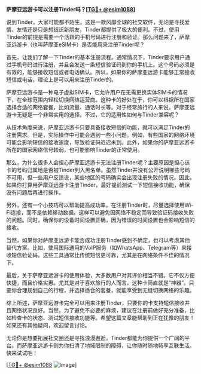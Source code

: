 **萨摩亚远游卡可以注册Tinder吗？[[TG💪+ @esim1088](https://t.me/s/esim1088)]**

说到Tinder，大家可能都不陌生。这是一款风靡全球的社交软件，无论是寻找爱情、友情还是只是想结识新朋友，Tinder都提供了极大的便利。不过，使用Tinder的前提是需要一个活跃的手机号码进行注册和验证。那么问题来了，萨摩亚远游卡（也叫萨摩亚eSIM卡）是否能用来注册Tinder呢？

首先，让我们了解一下Tinder的基本注册流程。通常情况下，Tinder要求用户通过手机号码进行注册，并且会发送一条短信验证码到你的手机上。这个号码必须是有效的，能够接收短信或者电话确认。所以，如果你的萨摩亚远游卡能够正常接收短信或电话，理论上是可以用来注册Tinder的。

萨摩亚远游卡是一种电子虚拟SIM卡，它允许用户在无需更换实体SIM卡的情况下，在全球范围内轻松切换网络运营商。这种卡的好处在于，你可以根据所在国家选择合适的网络套餐，比如流量、通话时长等。对于经常旅行的人来说，萨摩亚远游卡无疑是一个非常实用的选择。不过，它的适用性如何与Tinder兼容呢？

从技术角度来说，萨摩亚远游卡只要具备接收短信的功能，就可以满足Tinder的注册需求。但是，实际操作中可能会遇到一些小问题。例如，有些国家的网络环境可能会影响短信的接收速度，导致验证码迟迟未到。此外，如果你的萨摩亚远游卡所在的国家网络信号较弱，也可能影响Tinder的正常使用。

那么，为什么很多人会担心萨摩亚远游卡无法注册Tinder呢？主要原因是担心该卡的号码归属地是否被Tinder列入黑名单。虽然Tinder并没有公开说明哪些号码不可用，但一些用户反馈说，某些地区的号码确实会出现注册失败的情况。因此，如果你打算用萨摩亚远游卡注册Tinder，最好提前测试一下短信接收功能，确保没有问题后再进行操作。

另外，还有一个小技巧可以帮助提高成功率。在注册Tinder时，尽量选择使用Wi-Fi连接，而不是依赖移动数据。这样可以避免因网络不稳定而导致验证码接收失败的问题。同时，确保你的设备时间设置正确，因为错误的时间设置也会影响短信的接收。

当然，如果你对萨摩亚远游卡能否成功注册Tinder感到不确定，也可以考虑其他替代方案。比如，使用国际通用的VoIP服务（如WhatsApp、Telegram等）来接收短信验证码。这些工具通常比传统短信更可靠，尤其是在网络条件不佳的情况下。

最后，关于萨摩亚远游卡的使用体验，大多数用户对其评价相当不错。它不仅方便快捷，而且价格实惠。尤其是对于喜欢旅行的人而言，这种卡简直就是“神器”。只要你合理规划自己的行程，并选择适合的套餐，就能享受到无缝切换网络的乐趣。

综上所述，萨摩亚远游卡完全可以用来注册Tinder，只要你的卡支持短信接收并且网络状况良好。当然，为了避免不必要的麻烦，建议在注册前做好充分准备，比如检查卡的状态、测试短信接收功能等。希望这篇文章能帮助到正在犹豫的朋友！如果还有其他疑问，欢迎留言讨论。

无论你是想要拓展社交圈还是寻找浪漫邂逅，Tinder都能为你提供一个广阔的平台。而萨摩亚远游卡则为你扫清了地域限制的障碍，让你随时随地畅享互联生活。快来试试吧！

[[TG💪+ @esim1088](https://t.me/s/esim1088) ![Image](https://i.postimg.cc/4NQfJmqS/Snipaste-2025-05-13-00-14-12.png)]